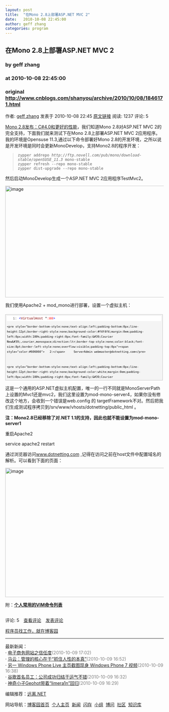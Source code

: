 ```yaml
---
layout: post
title:  "在Mono 2.8上部署ASP.NET MVC 2"
date:   2010-10-08 22:45:00
author: geff zhang
categories: program
---
```


## 在Mono 2.8上部署ASP.NET MVC 2
### by geff zhang
### at 2010-10-08 22:45:00
### original <http://www.cnblogs.com/shanyou/archive/2010/10/08/1846171.html>

<p><a href="http://www.cnblogs.com/shanyou/"><img src="http://pic.cnblogs.com/face/u510.jpg" alt="" border="0"></a><br>作者: <a href="http://www.cnblogs.com/shanyou/">geff zhang</a> 发表于 2010-10-08 22:45 <a href="http://www.cnblogs.com/shanyou/archive/2010/10/08/1846171.html">原文链接</a> 阅读: 1237 评论: 5</p><p><a href="http://www.cnblogs.com/shanyou/archive/2010/10/07/1845277.html">Mono 2.8发布：C#4.0和更好的性能</a>，我们知道Mono 2.8对ASP.NET MVC 2的完全支持，下面我们就来测试下在Mono 2.8上部署ASP.NET MVC 2应用程序。我的环境是Opensuse 11.3,通过以下命令部署好Mono 2.8的开发环境，之所以说是开发环境是同时会更新MonoDevelop，支持Mono2.8的程序开发：</p>  <blockquote><code>zypper addrepo <em>http://ftp.novell.com/pub/mono/download-stable/openSUSE_11.3</em> mono-stable      <br>zypper refresh --repo mono-stable      <br>zypper dist-upgrade --repo mono-stable</code></blockquote>  <p>然后启动MonoDevelop生成一个ASP.NET MVC 2应用程序TestMvc2。</p>  <p><a href="http://images.cnblogs.com/cnblogs_com/shanyou/WindowsLiveWriter/Mono2.8ASP.NETMVC2_13FFE/image_2.png"><img style="border-bottom:0px;border-left:0px;display:inline;border-top:0px;border-right:0px" title="image" border="0" alt="image" src="http://images.cnblogs.com/cnblogs_com/shanyou/WindowsLiveWriter/Mono2.8ASP.NETMVC2_13FFE/image_thumb.png" width="687" height="355"></a> </p>  <p>我们使用Apache2 + mod_mono进行部署，设置一个虚拟主机：</p>  <div style="border-bottom:silver 1px solid;text-align:left;border-left:silver 1px solid;padding-bottom:4px;line-height:12pt;background-color:#f4f4f4;margin:20px 0px 10px;padding-left:4px;width:97.5%;padding-right:4px;font-family:&#39;Courier New&#39;,courier,monospace;direction:ltr;max-height:200px;font-size:8pt;overflow:auto;border-top:silver 1px solid;border-right:silver 1px solid;padding-top:4px">   <div style="border-bottom-style:none;text-align:left;padding-bottom:0px;line-height:12pt;border-right-style:none;background-color:#f4f4f4;padding-left:0px;width:100%;padding-right:0px;font-family:&#39;Courier New&#39;,courier,monospace;direction:ltr;border-top-style:none;color:black;font-size:8pt;border-left-style:none;overflow:visible;padding-top:0px">     <pre style="border-bottom-style:none;text-align:left;padding-bottom:0px;line-height:12pt;border-right-style:none;background-color:white;margin:0em;padding-left:0px;width:100%;padding-right:0px;font-family:&#39;Courier New&#39;,courier,monospace;direction:ltr;border-top-style:none;color:black;font-size:8pt;border-left-style:none;overflow:visible;padding-top:0px"><span style="color:#606060">   1:</span> <span style="color:#0000ff">&lt;</span><span style="color:#800000">VirtualHost</span> *<span style="color:#ff0000">:80</span><span style="color:#0000ff">&gt;</span></pre>


    <pre style="border-bottom-style:none;text-align:left;padding-bottom:0px;line-height:12pt;border-right-style:none;background-color:#f4f4f4;margin:0em;padding-left:0px;width:100%;padding-right:0px;font-family:&#39;Courier New&#39;,courier,monospace;direction:ltr;border-top-style:none;color:black;font-size:8pt;border-left-style:none;overflow:visible;padding-top:0px"><span style="color:#606060">   2:</span>     ServerAdmin webmaster@dotnetting.com</pre>


    <pre style="border-bottom-style:none;text-align:left;padding-bottom:0px;line-height:12pt;border-right-style:none;background-color:white;margin:0em;padding-left:0px;width:100%;padding-right:0px;font-family:&#39;Courier New&#39;,courier,monospace;direction:ltr;border-top-style:none;color:black;font-size:8pt;border-left-style:none;overflow:visible;padding-top:0px"><span style="color:#606060">   3:</span>     ServerName www.dotnetting.com</pre>


    <pre style="border-bottom-style:none;text-align:left;padding-bottom:0px;line-height:12pt;border-right-style:none;background-color:#f4f4f4;margin:0em;padding-left:0px;width:100%;padding-right:0px;font-family:&#39;Courier New&#39;,courier,monospace;direction:ltr;border-top-style:none;color:black;font-size:8pt;border-left-style:none;overflow:visible;padding-top:0px"><span style="color:#606060">   4:</span>  </pre>


    <pre style="border-bottom-style:none;text-align:left;padding-bottom:0px;line-height:12pt;border-right-style:none;background-color:white;margin:0em;padding-left:0px;width:100%;padding-right:0px;font-family:&#39;Courier New&#39;,courier,monospace;direction:ltr;border-top-style:none;color:black;font-size:8pt;border-left-style:none;overflow:visible;padding-top:0px"><span style="color:#606060">   5:</span>     # DocumentRoot: The directory out of which you will serve your</pre>


    <pre style="border-bottom-style:none;text-align:left;padding-bottom:0px;line-height:12pt;border-right-style:none;background-color:#f4f4f4;margin:0em;padding-left:0px;width:100%;padding-right:0px;font-family:&#39;Courier New&#39;,courier,monospace;direction:ltr;border-top-style:none;color:black;font-size:8pt;border-left-style:none;overflow:visible;padding-top:0px"><span style="color:#606060">   6:</span>     # documents. By default, all requests are taken from this directory, but</pre>


    <pre style="border-bottom-style:none;text-align:left;padding-bottom:0px;line-height:12pt;border-right-style:none;background-color:white;margin:0em;padding-left:0px;width:100%;padding-right:0px;font-family:&#39;Courier New&#39;,courier,monospace;direction:ltr;border-top-style:none;color:black;font-size:8pt;border-left-style:none;overflow:visible;padding-top:0px"><span style="color:#606060">   7:</span>     # symbolic links and aliases may be used to point to other locations.</pre>


    <pre style="border-bottom-style:none;text-align:left;padding-bottom:0px;line-height:12pt;border-right-style:none;background-color:#f4f4f4;margin:0em;padding-left:0px;width:100%;padding-right:0px;font-family:&#39;Courier New&#39;,courier,monospace;direction:ltr;border-top-style:none;color:black;font-size:8pt;border-left-style:none;overflow:visible;padding-top:0px"><span style="color:#606060">   8:</span>     DocumentRoot /srv/www/vhosts/dotnetting/public_html</pre>


    <pre style="border-bottom-style:none;text-align:left;padding-bottom:0px;line-height:12pt;border-right-style:none;background-color:white;margin:0em;padding-left:0px;width:100%;padding-right:0px;font-family:&#39;Courier New&#39;,courier,monospace;direction:ltr;border-top-style:none;color:black;font-size:8pt;border-left-style:none;overflow:visible;padding-top:0px"><span style="color:#606060">   9:</span>  </pre>


    <pre style="border-bottom-style:none;text-align:left;padding-bottom:0px;line-height:12pt;border-right-style:none;background-color:#f4f4f4;margin:0em;padding-left:0px;width:100%;padding-right:0px;font-family:&#39;Courier New&#39;,courier,monospace;direction:ltr;border-top-style:none;color:black;font-size:8pt;border-left-style:none;overflow:visible;padding-top:0px"><span style="color:#606060">  10:</span>     # if not specified, the global error log is used</pre>


    <pre style="border-bottom-style:none;text-align:left;padding-bottom:0px;line-height:12pt;border-right-style:none;background-color:white;margin:0em;padding-left:0px;width:100%;padding-right:0px;font-family:&#39;Courier New&#39;,courier,monospace;direction:ltr;border-top-style:none;color:black;font-size:8pt;border-left-style:none;overflow:visible;padding-top:0px"><span style="color:#606060">  11:</span>     ErrorLog /srv/www/vhosts/dotnetting/logs/error.log</pre>


    <pre style="border-bottom-style:none;text-align:left;padding-bottom:0px;line-height:12pt;border-right-style:none;background-color:#f4f4f4;margin:0em;padding-left:0px;width:100%;padding-right:0px;font-family:&#39;Courier New&#39;,courier,monospace;direction:ltr;border-top-style:none;color:black;font-size:8pt;border-left-style:none;overflow:visible;padding-top:0px"><span style="color:#606060">  12:</span>     CustomLog /srv/www/vhosts/dotnetting/logs/access_log combined</pre>


    <pre style="border-bottom-style:none;text-align:left;padding-bottom:0px;line-height:12pt;border-right-style:none;background-color:white;margin:0em;padding-left:0px;width:100%;padding-right:0px;font-family:&#39;Courier New&#39;,courier,monospace;direction:ltr;border-top-style:none;color:black;font-size:8pt;border-left-style:none;overflow:visible;padding-top:0px"><span style="color:#606060">  13:</span>  </pre>


    <pre style="border-bottom-style:none;text-align:left;padding-bottom:0px;line-height:12pt;border-right-style:none;background-color:#f4f4f4;margin:0em;padding-left:0px;width:100%;padding-right:0px;font-family:&#39;Courier New&#39;,courier,monospace;direction:ltr;border-top-style:none;color:black;font-size:8pt;border-left-style:none;overflow:visible;padding-top:0px"><span style="color:#606060">  14:</span>     # don't loose time with IP address lookups</pre>


    <pre style="border-bottom-style:none;text-align:left;padding-bottom:0px;line-height:12pt;border-right-style:none;background-color:white;margin:0em;padding-left:0px;width:100%;padding-right:0px;font-family:&#39;Courier New&#39;,courier,monospace;direction:ltr;border-top-style:none;color:black;font-size:8pt;border-left-style:none;overflow:visible;padding-top:0px"><span style="color:#606060">  15:</span>     HostnameLookups Off</pre>


    <pre style="border-bottom-style:none;text-align:left;padding-bottom:0px;line-height:12pt;border-right-style:none;background-color:#f4f4f4;margin:0em;padding-left:0px;width:100%;padding-right:0px;font-family:&#39;Courier New&#39;,courier,monospace;direction:ltr;border-top-style:none;color:black;font-size:8pt;border-left-style:none;overflow:visible;padding-top:0px"><span style="color:#606060">  16:</span>  </pre>


    <pre style="border-bottom-style:none;text-align:left;padding-bottom:0px;line-height:12pt;border-right-style:none;background-color:white;margin:0em;padding-left:0px;width:100%;padding-right:0px;font-family:&#39;Courier New&#39;,courier,monospace;direction:ltr;border-top-style:none;color:black;font-size:8pt;border-left-style:none;overflow:visible;padding-top:0px"><span style="color:#606060">  17:</span>     # needed for named virtual hosts</pre>


    <pre style="border-bottom-style:none;text-align:left;padding-bottom:0px;line-height:12pt;border-right-style:none;background-color:#f4f4f4;margin:0em;padding-left:0px;width:100%;padding-right:0px;font-family:&#39;Courier New&#39;,courier,monospace;direction:ltr;border-top-style:none;color:black;font-size:8pt;border-left-style:none;overflow:visible;padding-top:0px"><span style="color:#606060">  18:</span>     UseCanonicalName Off</pre>


    <pre style="border-bottom-style:none;text-align:left;padding-bottom:0px;line-height:12pt;border-right-style:none;background-color:white;margin:0em;padding-left:0px;width:100%;padding-right:0px;font-family:&#39;Courier New&#39;,courier,monospace;direction:ltr;border-top-style:none;color:black;font-size:8pt;border-left-style:none;overflow:visible;padding-top:0px"><span style="color:#606060">  19:</span>  </pre>


    <pre style="border-bottom-style:none;text-align:left;padding-bottom:0px;line-height:12pt;border-right-style:none;background-color:#f4f4f4;margin:0em;padding-left:0px;width:100%;padding-right:0px;font-family:&#39;Courier New&#39;,courier,monospace;direction:ltr;border-top-style:none;color:black;font-size:8pt;border-left-style:none;overflow:visible;padding-top:0px"><span style="color:#606060">  20:</span>     # configures the footer on server-generated documents</pre>


    <pre style="border-bottom-style:none;text-align:left;padding-bottom:0px;line-height:12pt;border-right-style:none;background-color:white;margin:0em;padding-left:0px;width:100%;padding-right:0px;font-family:&#39;Courier New&#39;,courier,monospace;direction:ltr;border-top-style:none;color:black;font-size:8pt;border-left-style:none;overflow:visible;padding-top:0px"><span style="color:#606060">  21:</span>     ServerSignature On</pre>


    <pre style="border-bottom-style:none;text-align:left;padding-bottom:0px;line-height:12pt;border-right-style:none;background-color:#f4f4f4;margin:0em;padding-left:0px;width:100%;padding-right:0px;font-family:&#39;Courier New&#39;,courier,monospace;direction:ltr;border-top-style:none;color:black;font-size:8pt;border-left-style:none;overflow:visible;padding-top:0px"><span style="color:#606060">  22:</span>  </pre>


    <pre style="border-bottom-style:none;text-align:left;padding-bottom:0px;line-height:12pt;border-right-style:none;background-color:white;margin:0em;padding-left:0px;width:100%;padding-right:0px;font-family:&#39;Courier New&#39;,courier,monospace;direction:ltr;border-top-style:none;color:black;font-size:8pt;border-left-style:none;overflow:visible;padding-top:0px"><span style="color:#606060">  23:</span>  </pre>


    <pre style="border-bottom-style:none;text-align:left;padding-bottom:0px;line-height:12pt;border-right-style:none;background-color:#f4f4f4;margin:0em;padding-left:0px;width:100%;padding-right:0px;font-family:&#39;Courier New&#39;,courier,monospace;direction:ltr;border-top-style:none;color:black;font-size:8pt;border-left-style:none;overflow:visible;padding-top:0px"><span style="color:#606060">  24:</span>     # Optionally, include *.conf files from /etc/apache2/conf.d/</pre>


    <pre style="border-bottom-style:none;text-align:left;padding-bottom:0px;line-height:12pt;border-right-style:none;background-color:white;margin:0em;padding-left:0px;width:100%;padding-right:0px;font-family:&#39;Courier New&#39;,courier,monospace;direction:ltr;border-top-style:none;color:black;font-size:8pt;border-left-style:none;overflow:visible;padding-top:0px"><span style="color:#606060">  25:</span>     #</pre>


    <pre style="border-bottom-style:none;text-align:left;padding-bottom:0px;line-height:12pt;border-right-style:none;background-color:#f4f4f4;margin:0em;padding-left:0px;width:100%;padding-right:0px;font-family:&#39;Courier New&#39;,courier,monospace;direction:ltr;border-top-style:none;color:black;font-size:8pt;border-left-style:none;overflow:visible;padding-top:0px"><span style="color:#606060">  26:</span>     # For example, to allow execution of PHP scripts:</pre>


    <pre style="border-bottom-style:none;text-align:left;padding-bottom:0px;line-height:12pt;border-right-style:none;background-color:white;margin:0em;padding-left:0px;width:100%;padding-right:0px;font-family:&#39;Courier New&#39;,courier,monospace;direction:ltr;border-top-style:none;color:black;font-size:8pt;border-left-style:none;overflow:visible;padding-top:0px"><span style="color:#606060">  27:</span>     #</pre>


    <pre style="border-bottom-style:none;text-align:left;padding-bottom:0px;line-height:12pt;border-right-style:none;background-color:#f4f4f4;margin:0em;padding-left:0px;width:100%;padding-right:0px;font-family:&#39;Courier New&#39;,courier,monospace;direction:ltr;border-top-style:none;color:black;font-size:8pt;border-left-style:none;overflow:visible;padding-top:0px"><span style="color:#606060">  28:</span>     Include /etc/apache2/conf.d/mod_mono.conf</pre>


    <pre style="border-bottom-style:none;text-align:left;padding-bottom:0px;line-height:12pt;border-right-style:none;background-color:white;margin:0em;padding-left:0px;width:100%;padding-right:0px;font-family:&#39;Courier New&#39;,courier,monospace;direction:ltr;border-top-style:none;color:black;font-size:8pt;border-left-style:none;overflow:visible;padding-top:0px"><span style="color:#606060">  29:</span>  </pre>


    <pre style="border-bottom-style:none;text-align:left;padding-bottom:0px;line-height:12pt;border-right-style:none;background-color:#f4f4f4;margin:0em;padding-left:0px;width:100%;padding-right:0px;font-family:&#39;Courier New&#39;,courier,monospace;direction:ltr;border-top-style:none;color:black;font-size:8pt;border-left-style:none;overflow:visible;padding-top:0px"><span style="color:#606060">  30:</span>     MonoServerPath www.dotnetting.com &quot;/usr/bin/mod-mono-server4&quot;</pre>


    <pre style="border-bottom-style:none;text-align:left;padding-bottom:0px;line-height:12pt;border-right-style:none;background-color:white;margin:0em;padding-left:0px;width:100%;padding-right:0px;font-family:&#39;Courier New&#39;,courier,monospace;direction:ltr;border-top-style:none;color:black;font-size:8pt;border-left-style:none;overflow:visible;padding-top:0px"><span style="color:#606060">  31:</span>     MonoDebug www.dotnetting.com true</pre>


    <pre style="border-bottom-style:none;text-align:left;padding-bottom:0px;line-height:12pt;border-right-style:none;background-color:#f4f4f4;margin:0em;padding-left:0px;width:100%;padding-right:0px;font-family:&#39;Courier New&#39;,courier,monospace;direction:ltr;border-top-style:none;color:black;font-size:8pt;border-left-style:none;overflow:visible;padding-top:0px"><span style="color:#606060">  32:</span>     MonoSetEnv www.dotnetting.com MONO_IOMAP=all</pre>


    <pre style="border-bottom-style:none;text-align:left;padding-bottom:0px;line-height:12pt;border-right-style:none;background-color:white;margin:0em;padding-left:0px;width:100%;padding-right:0px;font-family:&#39;Courier New&#39;,courier,monospace;direction:ltr;border-top-style:none;color:black;font-size:8pt;border-left-style:none;overflow:visible;padding-top:0px"><span style="color:#606060">  33:</span>     MonoApplications www.dotnetting.com &quot;/:/srv/www/vhosts/dotnetting/public_html&quot;</pre>


    <pre style="border-bottom-style:none;text-align:left;padding-bottom:0px;line-height:12pt;border-right-style:none;background-color:#f4f4f4;margin:0em;padding-left:0px;width:100%;padding-right:0px;font-family:&#39;Courier New&#39;,courier,monospace;direction:ltr;border-top-style:none;color:black;font-size:8pt;border-left-style:none;overflow:visible;padding-top:0px"><span style="color:#606060">  34:</span>     <span style="color:#0000ff">&lt;</span><span style="color:#800000">Location</span> <span style="color:#0000ff">&quot;/&quot;</span><span style="color:#0000ff">&gt;</span></pre>


    <pre style="border-bottom-style:none;text-align:left;padding-bottom:0px;line-height:12pt;border-right-style:none;background-color:white;margin:0em;padding-left:0px;width:100%;padding-right:0px;font-family:&#39;Courier New&#39;,courier,monospace;direction:ltr;border-top-style:none;color:black;font-size:8pt;border-left-style:none;overflow:visible;padding-top:0px"><span style="color:#606060">  35:</span>       Allow from all</pre>


    <pre style="border-bottom-style:none;text-align:left;padding-bottom:0px;line-height:12pt;border-right-style:none;background-color:#f4f4f4;margin:0em;padding-left:0px;width:100%;padding-right:0px;font-family:&#39;Courier New&#39;,courier,monospace;direction:ltr;border-top-style:none;color:black;font-size:8pt;border-left-style:none;overflow:visible;padding-top:0px"><span style="color:#606060">  36:</span>       Order allow,deny</pre>


    <pre style="border-bottom-style:none;text-align:left;padding-bottom:0px;line-height:12pt;border-right-style:none;background-color:white;margin:0em;padding-left:0px;width:100%;padding-right:0px;font-family:&#39;Courier New&#39;,courier,monospace;direction:ltr;border-top-style:none;color:black;font-size:8pt;border-left-style:none;overflow:visible;padding-top:0px"><span style="color:#606060">  37:</span>       MonoSetServerAlias www.dotnetting.com</pre>


    <pre style="border-bottom-style:none;text-align:left;padding-bottom:0px;line-height:12pt;border-right-style:none;background-color:#f4f4f4;margin:0em;padding-left:0px;width:100%;padding-right:0px;font-family:&#39;Courier New&#39;,courier,monospace;direction:ltr;border-top-style:none;color:black;font-size:8pt;border-left-style:none;overflow:visible;padding-top:0px"><span style="color:#606060">  38:</span>       SetHandler mono</pre>


    <pre style="border-bottom-style:none;text-align:left;padding-bottom:0px;line-height:12pt;border-right-style:none;background-color:white;margin:0em;padding-left:0px;width:100%;padding-right:0px;font-family:&#39;Courier New&#39;,courier,monospace;direction:ltr;border-top-style:none;color:black;font-size:8pt;border-left-style:none;overflow:visible;padding-top:0px"><span style="color:#606060">  39:</span>       SetOutputFilter DEFLATE</pre>


    <pre style="border-bottom-style:none;text-align:left;padding-bottom:0px;line-height:12pt;border-right-style:none;background-color:#f4f4f4;margin:0em;padding-left:0px;width:100%;padding-right:0px;font-family:&#39;Courier New&#39;,courier,monospace;direction:ltr;border-top-style:none;color:black;font-size:8pt;border-left-style:none;overflow:visible;padding-top:0px"><span style="color:#606060">  40:</span>       SetEnvIfNoCase Request_URI &quot;\.(?:gif|jpg?g|png)$&quot; no-gzip dont-vary</pre>


    <pre style="border-bottom-style:none;text-align:left;padding-bottom:0px;line-height:12pt;border-right-style:none;background-color:white;margin:0em;padding-left:0px;width:100%;padding-right:0px;font-family:&#39;Courier New&#39;,courier,monospace;direction:ltr;border-top-style:none;color:black;font-size:8pt;border-left-style:none;overflow:visible;padding-top:0px"><span style="color:#606060">  41:</span>     <span style="color:#0000ff">&lt;/</span><span style="color:#800000">Location</span><span style="color:#0000ff">&gt;</span></pre>


    <pre style="border-bottom-style:none;text-align:left;padding-bottom:0px;line-height:12pt;border-right-style:none;background-color:#f4f4f4;margin:0em;padding-left:0px;width:100%;padding-right:0px;font-family:&#39;Courier New&#39;,courier,monospace;direction:ltr;border-top-style:none;color:black;font-size:8pt;border-left-style:none;overflow:visible;padding-top:0px"><span style="color:#606060">  42:</span>     <span style="color:#0000ff">&lt;</span><span style="color:#800000">IfModule</span> <span style="color:#ff0000">mod_deflate</span>.<span style="color:#ff0000">c</span><span style="color:#0000ff">&gt;</span></pre>


    <pre style="border-bottom-style:none;text-align:left;padding-bottom:0px;line-height:12pt;border-right-style:none;background-color:white;margin:0em;padding-left:0px;width:100%;padding-right:0px;font-family:&#39;Courier New&#39;,courier,monospace;direction:ltr;border-top-style:none;color:black;font-size:8pt;border-left-style:none;overflow:visible;padding-top:0px"><span style="color:#606060">  43:</span>       AddOutputFilterByType DEFLATE text/html text/plain text/xml text/javascript</pre>


    <pre style="border-bottom-style:none;text-align:left;padding-bottom:0px;line-height:12pt;border-right-style:none;background-color:#f4f4f4;margin:0em;padding-left:0px;width:100%;padding-right:0px;font-family:&#39;Courier New&#39;,courier,monospace;direction:ltr;border-top-style:none;color:black;font-size:8pt;border-left-style:none;overflow:visible;padding-top:0px"><span style="color:#606060">  44:</span>     <span style="color:#0000ff">&lt;/</span><span style="color:#800000">IfModule</span><span style="color:#0000ff">&gt;</span></pre>


    <pre style="border-bottom-style:none;text-align:left;padding-bottom:0px;line-height:12pt;border-right-style:none;background-color:white;margin:0em;padding-left:0px;width:100%;padding-right:0px;font-family:&#39;Courier New&#39;,courier,monospace;direction:ltr;border-top-style:none;color:black;font-size:8pt;border-left-style:none;overflow:visible;padding-top:0px"><span style="color:#606060">  45:</span>  </pre>


    <pre style="border-bottom-style:none;text-align:left;padding-bottom:0px;line-height:12pt;border-right-style:none;background-color:#f4f4f4;margin:0em;padding-left:0px;width:100%;padding-right:0px;font-family:&#39;Courier New&#39;,courier,monospace;direction:ltr;border-top-style:none;color:black;font-size:8pt;border-left-style:none;overflow:visible;padding-top:0px"><span style="color:#606060">  46:</span> <span style="color:#0000ff">&lt;/</span><span style="color:#800000">VirtualHost</span><span style="color:#0000ff">&gt;</span></pre>
</div>
</div>

<p></p>

<p>这是一个通用的ASP.NET虚拟主机配置，唯一的一行不同就是MonoServerPath上设置的Mvc1还是mvc2，我们这里设置为mod-mono-server4，如果你没有修改这个地方，会收到一个错误是web.config 的 targetFramework不对。然后把我们生成测试程序拷贝到/srv/www/vhosts/dotnetting/public_html 。</p>

<p><strong>注：Mono2.8已经移除了对.NET 1.1的支持，因此也就不能设置为mod-mono-server1</strong></p>

<p>重启Apache2</p>

<p> service apache2 restart</p>

<p>通过浏览器访问<a href="http://www.dotnetting.com">www.dotnetting.com</a> ,记得在访问之前在host文件中配置域名的解析。可以看到下面的页面：</p>

<p><a href="http://images.cnblogs.com/cnblogs_com/shanyou/WindowsLiveWriter/Mono2.8ASP.NETMVC2_13FFE/image_4.png"><img style="border-bottom:0px;border-left:0px;display:inline;border-top:0px;border-right:0px" title="image" border="0" alt="image" src="http://images.cnblogs.com/cnblogs_com/shanyou/WindowsLiveWriter/Mono2.8ASP.NETMVC2_13FFE/image_thumb_1.png" width="680" height="411"></a> </p>

<p>附：<strong><a href="http://dev.csdn.net/htmls/76/76253.html">个人常用的VIM命令列表</a></strong></p><img src="http://www.cnblogs.com/shanyou/aggbug/1846171.html?type=1" width="1" height="1" alt=""><p>评论: 5　<a href="http://www.cnblogs.com/shanyou/archive/2010/10/08/1846171.html#pagedcomment">查看评论</a>　<a href="http://www.cnblogs.com/shanyou/archive/2010/10/08/1846171.html#commentform">发表评论</a></p><p><a href="http://job.cnblogs.com/">程序员找工作，就在博客园</a></p><hr><p>最新新闻：<br>· <a href="http://news.cnblogs.com/n/76739/">电子商务网站之信任度</a><span style="color:gray">(2010-10-09 17:02)</span><br>· <a href="http://news.cnblogs.com/n/76738/">马云：管理的核心在于“抓住人性的本真”</a><span style="color:gray">(2010-10-09 16:52)</span><br>· <a href="http://news.cnblogs.com/n/76737/">另一 Windows Phone Live 主页截图现身 Windows Phone 7 视频</a><span style="color:gray">(2010-10-09 16:38)</span><br>· <a href="http://news.cnblogs.com/n/76736/">谷歌首名员工：公司成功归结于运气不错</a><span style="color:gray">(2010-10-09 16:32)</span><br>· <a href="http://news.cnblogs.com/n/76735/">神奇小子Geohot带着“limera1n”回归</a><span style="color:gray">(2010-10-09 16:29)</span><br></p><p>编辑推荐：<a href="http://news.cnblogs.com/n/76477/">远离.NET</a><br></p><p>网站导航：<a href="http://www.cnblogs.com">博客园首页</a>  <a href="http://home.cnblogs.com/">个人主页</a>  <a href="http://news.cnblogs.com">新闻</a>  <a href="http://home.cnblogs.com/ing/">闪存</a>  <a href="http://home.cnblogs.com/group/">小组</a>  <a href="http://space.cnblogs.com/q/">博问</a>  <a href="http://space.cnblogs.com">社区</a>  <a href="http://kb.cnblogs.com">知识库</a></p>